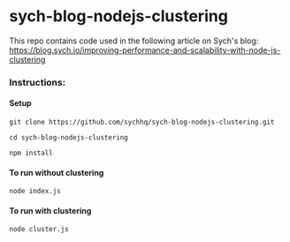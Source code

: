 # sych-blog-nodejs-clustering

This repo contains code used in the following article on Sych's blog: https://blog.sych.io/improving-performance-and-scalability-with-node-js-clustering

### Instructions:

#### Setup

`git clone https://github.com/sychhq/sych-blog-nodejs-clustering.git`

`cd sych-blog-nodejs-clustering`

`npm install`

#### To run without clustering

`node index.js`

#### To run with clustering

`node cluster.js`
